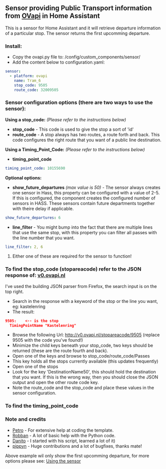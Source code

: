 ## Sensor providing Public Transport information from [OVapi](http://www.ovapi.nl) in Home Assistant

This is a sensor for Home Assistant and it will retrieve departure information of a particular stop. The sensor returns the first upcomming departure.

### Install:
- Copy the ovapi.py file to: /config/custom_components/sensor/
- Add the content below to configuration.yaml:

```yaml
sensor:
  - platform: ovapi
    name: Tram_6
    stop_code: 9505
    route_code: 32009505
```

### Sensor configuration options (there are two ways to use the sensor):

**Using a stop_code:** *(Please refer to the instructions below)*
- **stop_code** - This code is used to give the stop a sort of 'id'
- **route_code** - A stop always has two routes, a route forth and back. This code configures the right route that you want of a public line destination.

**Using a Timing_Point_Code:** *(Please refer to the instructions below)*
- **timing_point_code**
```yaml
timing_point_code: 10155690
```

**Optional options:**
- **show_future_departures** *(max value is 50)* - The sensor always creates one sensor in Hass, this property can be configured with a value of 2-5. If this is configured, the component creates the configured number of sensors in HASS. These sensors contain future departments together with theire delay if applicable.
```yaml
show_future_departures: 6
```
- **line_filter** - You might bump into the fact that there are multiple lines that use the same stop, with this property you can filter all passes with the line number that you want.
```yaml
line_filter: 2, 6
```

1. Either one of these are required for the sensor to function!


### To find the stop_code (stopareacode) refer to the JSON response of: [v0.ovapi.nl](http://v0.ovapi.nl/stopareacode)
I've used the building JSON parser from Firefox, the search input is on the top right.

- Search in the response with a keyword of the stop or the line you want, eg: kastelenring
- The result:
```json
9505:    <-- is the stop
  TimingPointName "Kastelenring"
```
- Browse the following Url: http://v0.ovapi.nl/stopareacode/9505 (replace 9505 with the code you've found!)
- Minimize the child keys beneath your stop_code, two keys should be returned (these are the route fourth and back).
- Open one of the keys and browse to stop_code/route_code/Passes
- This key holds all the stops currently available (this updates frequently)
- Open one of the stops
- Look for the key 'DestinationName50', this should hold the destination that you want. If this is the wrong way, then you should close the JSON output and open the other route code key.
- Note the route_code and the stop_code and place these values in the sensor configuration.

### To find the timing_point_code

### Note and credits
- [Petro](https://community.home-assistant.io/u/petro/summary) - For extensive help at coding the template.
- [Robban](https://github.com/Kane610) - A lot of basic help with the Python code.
- [Danito](https://github.com/danito/HA-Config/blob/master/custom_components/sensor/stib.py) - I started with his script, learned a lot of it)
- [pippyn](https://github.com/pippyn) - Huge contributions and a lot of bugfixes, thanks mate!

Above example wil only show the first upcomming departure, for more options please see: [Using the sensor](https://github.com/Paul-dH/Home-Assisant-Sensor-OvApi/blob/master/resources/using_the_sensor.md)

